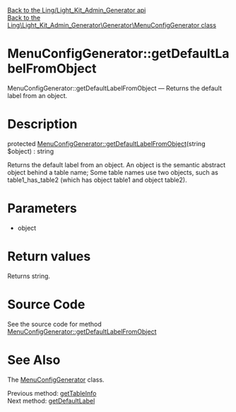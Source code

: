 [Back to the Ling/Light_Kit_Admin_Generator api](https://github.com/lingtalfi/Light_Kit_Admin_Generator/blob/master/doc/api/Ling/Light_Kit_Admin_Generator.md)<br>
[Back to the Ling\Light_Kit_Admin_Generator\Generator\MenuConfigGenerator class](https://github.com/lingtalfi/Light_Kit_Admin_Generator/blob/master/doc/api/Ling/Light_Kit_Admin_Generator/Generator/MenuConfigGenerator.md)


MenuConfigGenerator::getDefaultLabelFromObject
================



MenuConfigGenerator::getDefaultLabelFromObject — Returns the default label from an object.




Description
================


protected [MenuConfigGenerator::getDefaultLabelFromObject](https://github.com/lingtalfi/Light_Kit_Admin_Generator/blob/master/doc/api/Ling/Light_Kit_Admin_Generator/Generator/MenuConfigGenerator/getDefaultLabelFromObject.md)(string $object) : string




Returns the default label from an object.
An object is the semantic abstract object behind a table name;
Some table names use two objects, such as table1_has_table2 (which has object table1 and object table2).




Parameters
================


- object

    


Return values
================

Returns string.








Source Code
===========
See the source code for method [MenuConfigGenerator::getDefaultLabelFromObject](https://github.com/lingtalfi/Light_Kit_Admin_Generator/blob/master/Generator/MenuConfigGenerator.php#L206-L209)


See Also
================

The [MenuConfigGenerator](https://github.com/lingtalfi/Light_Kit_Admin_Generator/blob/master/doc/api/Ling/Light_Kit_Admin_Generator/Generator/MenuConfigGenerator.md) class.

Previous method: [getTableInfo](https://github.com/lingtalfi/Light_Kit_Admin_Generator/blob/master/doc/api/Ling/Light_Kit_Admin_Generator/Generator/MenuConfigGenerator/getTableInfo.md)<br>Next method: [getDefaultLabel](https://github.com/lingtalfi/Light_Kit_Admin_Generator/blob/master/doc/api/Ling/Light_Kit_Admin_Generator/Generator/MenuConfigGenerator/getDefaultLabel.md)<br>


